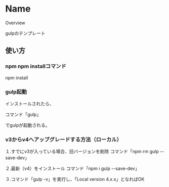 Name
====

Overview

gulpのテンプレート


## 使い方

### npm npm installコマンド
npm install

### gulp起動
インストールされたら、

コマンド「gulp」

でgulpが起動される。

 
 ### v3からv4へアップグレードする方法（ローカル）
１.すでにv3が入っている場合、旧バージョンを削除
コマンド「npm rm gulp --save-dev」

２.最新（v4）をインストール
コマンド「npm i gulp --save-dev」

３.コマンド「gulp -v」を実行し、「Local version 4.x.x」となればOK